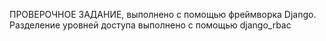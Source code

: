 ПРОВЕРОЧНОЕ ЗАДАНИЕ, 
выполнено с помощью фреймворка Django. 
Pазделение уровней доступа выполнено с помощью django_rbac
